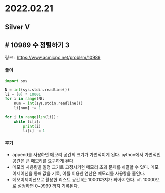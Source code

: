 # 2022.02.21

## Silver V 

## # 10989 수 정렬하기 3

링크 : https://www.acmicpc.net/problem/10989 

#### 풀이

```python
import sys

N = int(sys.stdin.readline())
li = [0] * 10001
for i in range(N):
    num = int(sys.stdin.readline())
    li[num] += 1

for i in range(len(li)):
    while li[i]:
        print(i)
        li[i] -= 1
```



#### 후기

* append를 사용하면 메모리 공간의 크기가 가변적이게 된다. python에서 가변적인 공간은 큰 메모리를 요구하게 된다
* 메모리 사용량을 일정 크기로 고정시키면 메모리 초과 문제를 해결할 수 있다. 메모이제이션을 통해 값을 기록, 이를 이용한 연산은 메모리를 사용량을 줄인다. 
* 메모이제이션으로 활용한 리스트 공간 li는 10001까지가 되어야 한다.
  cf. 10000으로 설정하면 0~9999 까지 기록된다.

















